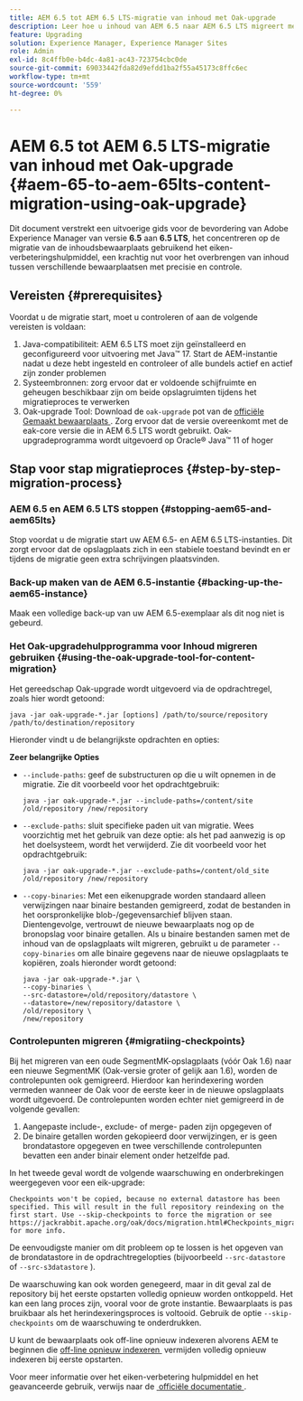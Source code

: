 ```yaml
---
title: AEM 6.5 tot AEM 6.5 LTS-migratie van inhoud met Oak-upgrade
description: Leer hoe u inhoud van AEM 6.5 naar AEM 6.5 LTS migreert met het gereedschap eikenupgrade
feature: Upgrading
solution: Experience Manager, Experience Manager Sites
role: Admin
exl-id: 8c4ffb0e-b4dc-4a81-ac43-723754cbc0de
source-git-commit: 69033442fda82d9efdd1ba2f55a45173c8ffc6ec
workflow-type: tm+mt
source-wordcount: '559'
ht-degree: 0%

---
```


# AEM 6.5 tot AEM 6.5 LTS-migratie van inhoud met Oak-upgrade {#aem-65-to-aem-65lts-content-migration-using-oak-upgrade}

Dit document verstrekt een uitvoerige gids voor de bevordering van Adobe Experience Manager van versie **6.5** aan **6.5 LTS**, het concentreren op de migratie van de inhoudsbewaarplaats gebruikend het eiken-verbeteringshulpmiddel, een krachtig nut voor het overbrengen van inhoud tussen verschillende bewaarplaatsen met precisie en controle.

## Vereisten {#prerequisites}

Voordat u de migratie start, moet u controleren of aan de volgende vereisten is voldaan:

1. Java-compatibiliteit: AEM 6.5 LTS moet zijn geïnstalleerd en geconfigureerd voor uitvoering met Java™ 17. Start de AEM-instantie nadat u deze hebt ingesteld en controleer of alle bundels actief en actief zijn zonder problemen
1. Systeembronnen: zorg ervoor dat er voldoende schijfruimte en geheugen beschikbaar zijn om beide opslagruimten tijdens het migratieproces te verwerken
1. Oak-upgrade Tool: Download de `oak-upgrade` pot van de [&#x200B; officiële Gemaakt bewaarplaats &#x200B;](https://mvnrepository.com/artifact/org.apache.jackrabbit/oak-upgrade). Zorg ervoor dat de versie overeenkomt met de eak-core versie die in AEM 6.5 LTS wordt gebruikt. Oak-upgradeprogramma wordt uitgevoerd op Oracle® Java™ 11 of hoger

## Stap voor stap migratieproces {#step-by-step-migration-process}

### AEM 6.5 en AEM 6.5 LTS stoppen {#stopping-aem65-and-aem65lts}

Stop voordat u de migratie start uw AEM 6.5- en AEM 6.5 LTS-instanties. Dit zorgt ervoor dat de opslagplaats zich in een stabiele toestand bevindt en er tijdens de migratie geen extra schrijvingen plaatsvinden.

### Back-up maken van de AEM 6.5-instantie {#backing-up-the-aem65-instance}

Maak een volledige back-up van uw AEM 6.5-exemplaar als dit nog niet is gebeurd.

### Het Oak-upgradehulpprogramma voor Inhoud migreren gebruiken {#using-the-oak-upgrade-tool-for-content-migration}

Het gereedschap Oak-upgrade wordt uitgevoerd via de opdrachtregel, zoals hier wordt getoond:

```
java -jar oak-upgrade-*.jar [options] /path/to/source/repository /path/to/destination/repository 
```

Hieronder vindt u de belangrijkste opdrachten en opties:

**Zeer belangrijke Opties**

* `--include-paths`: geef de substructuren op die u wilt opnemen in de migratie. Zie dit voorbeeld voor het opdrachtgebruik:

  ```
  java -jar oak-upgrade-*.jar --include-paths=/content/site /old/repository /new/repository
  ```

* `--exclude-paths`: sluit specifieke paden uit van migratie. Wees voorzichtig met het gebruik van deze optie: als het pad aanwezig is op het doelsysteem, wordt het verwijderd. Zie dit voorbeeld voor het opdrachtgebruik:

  ```
  java -jar oak-upgrade-*.jar --exclude-paths=/content/old_site /old/repository /new/repository 
  ```

* `--copy-binaries`: Met een eikenupgrade worden standaard alleen verwijzingen naar binaire bestanden gemigreerd, zodat de bestanden in het oorspronkelijke blob-/gegevensarchief blijven staan. Dientengevolge, vertrouwt de nieuwe bewaarplaats nog op de bronopslag voor binaire getallen. Als u binaire bestanden samen met de inhoud van de opslagplaats wilt migreren, gebruikt u de parameter `--copy-binaries` om alle binaire gegevens naar de nieuwe opslagplaats te kopiëren, zoals hieronder wordt getoond:

  ```
  java -jar oak-upgrade-*.jar \
  --copy-binaries \
  --src-datastore=/old/repository/datastore \
  --datastore=/new/repository/datastore \
  /old/repository \
  /new/repository 
  ```

### Controlepunten migreren {#migratiing-checkpoints}

Bij het migreren van een oude SegmentMK-opslagplaats (vóór Oak 1.6) naar een nieuwe SegmentMK (Oak-versie groter of gelijk aan 1.6), worden de controlepunten ook gemigreerd. Hierdoor kan herindexering worden vermeden wanneer de Oak voor de eerste keer in de nieuwe opslagplaats wordt uitgevoerd. De controlepunten worden echter niet gemigreerd in de volgende gevallen:

1. Aangepaste include-, exclude- of merge- paden zijn opgegeven of
1. De binaire getallen worden gekopieerd door verwijzingen, er is geen brondatastore opgegeven en twee verschillende controlepunten bevatten een ander binair element onder hetzelfde pad.

In het tweede geval wordt de volgende waarschuwing en onderbrekingen weergegeven voor een eik-upgrade:

```
Checkpoints won't be copied, because no external datastore has been specified. This will result in the full repository reindexing on the first start. Use --skip-checkpoints to force the migration or see https://jackrabbit.apache.org/oak/docs/migration.html#Checkpoints_migration for more info. 
```

De eenvoudigste manier om dit probleem op te lossen is het opgeven van de brondatastore in de opdrachtregelopties (bijvoorbeeld `--src-datastore` of `--src-s3datastore` ).

De waarschuwing kan ook worden genegeerd, maar in dit geval zal de repository bij het eerste opstarten volledig opnieuw worden ontkoppeld. Het kan een lang proces zijn, vooral voor de grote instantie. Bewaarplaats is pas bruikbaar als het herindexeringsproces is voltooid. Gebruik de optie `--skip-checkpoints` om de waarschuwing te onderdrukken.

U kunt de bewaarplaats ook off-line opnieuw indexeren alvorens AEM te beginnen die [&#x200B; off-line opnieuw indexeren &#x200B;](/help/sites-deploying/offline-reindexing.md) vermijden volledig opnieuw indexeren bij eerste opstarten.

Voor meer informatie over het eiken-verbetering hulpmiddel en het geavanceerde gebruik, verwijs naar de [&#x200B; officiële documentatie &#x200B;](https://jackrabbit.apache.org/oak/docs/migration.html).
